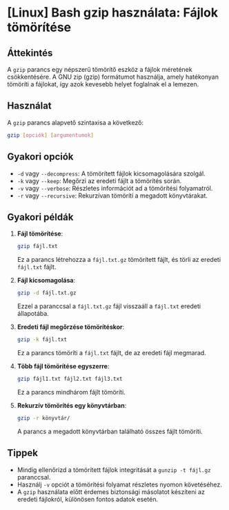 # [Linux] Bash gzip használata: Fájlok tömörítése

## Áttekintés
A `gzip` parancs egy népszerű tömörítő eszköz a fájlok méretének csökkentésére. A GNU zip (gzip) formátumot használja, amely hatékonyan tömöríti a fájlokat, így azok kevesebb helyet foglalnak el a lemezen.

## Használat
A `gzip` parancs alapvető szintaxisa a következő:

```bash
gzip [opciók] [argumentumok]
```

## Gyakori opciók
- `-d` vagy `--decompress`: A tömörített fájlok kicsomagolására szolgál.
- `-k` vagy `--keep`: Megőrzi az eredeti fájlt a tömörítés során.
- `-v` vagy `--verbose`: Részletes információt ad a tömörítési folyamatról.
- `-r` vagy `--recursive`: Rekurzívan tömöríti a megadott könyvtárakat.

## Gyakori példák
1. **Fájl tömörítése**:
   ```bash
   gzip fájl.txt
   ```
   Ez a parancs létrehozza a `fájl.txt.gz` tömörített fájlt, és törli az eredeti `fájl.txt` fájlt.

2. **Fájl kicsomagolása**:
   ```bash
   gzip -d fájl.txt.gz
   ```
   Ezzel a paranccsal a `fájl.txt.gz` fájl visszaáll a `fájl.txt` eredeti állapotába.

3. **Eredeti fájl megőrzése tömörítéskor**:
   ```bash
   gzip -k fájl.txt
   ```
   Ez a parancs tömöríti a `fájl.txt` fájlt, de az eredeti fájl megmarad.

4. **Több fájl tömörítése egyszerre**:
   ```bash
   gzip fájl1.txt fájl2.txt fájl3.txt
   ```
   Ez a parancs mindhárom fájlt tömöríti.

5. **Rekurzív tömörítés egy könyvtárban**:
   ```bash
   gzip -r könyvtár/
   ```
   A parancs a megadott könyvtárban található összes fájlt tömöríti.

## Tippek
- Mindig ellenőrizd a tömörített fájlok integritását a `gunzip -t fájl.gz` paranccsal.
- Használj `-v` opciót a tömörítési folyamat részletes nyomon követéséhez.
- A `gzip` használata előtt érdemes biztonsági másolatot készíteni az eredeti fájlokról, különösen fontos adatok esetén.